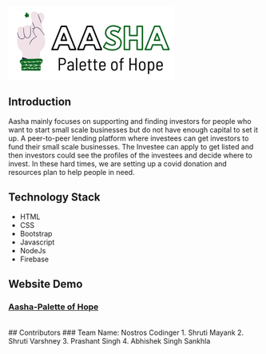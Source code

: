 <img src="public/images/logo3.png">

## Introduction
Aasha mainly focuses on supporting and finding investors for people who want to start small scale businesses but do not have enough capital to set it up. A peer-to-peer lending platform where investees can get investors to fund their small scale businesses. The Investee can apply to get listed and then investors could see the profiles of the investees and decide where to invest. In these hard times, we are setting up a covid donation and resources plan to help people in need.

## Technology Stack
<ul>
  <li>HTML</li>
  <li>CSS</li>
  <li>Bootstrap</li>
  <li>Javascript</li>
  <li>NodeJs</li>
  <li>Firebase</li>
</ul>

## Website Demo
### [Aasha-Palette of Hope](https://aasha-node.herokuapp.com/ "Aasha's Homepage")
<br>
## Contributors
### Team Name: Nostros Codinger
  1. Shruti Mayank
  2. Shruti Varshney
  3. Prashant Singh
  4. Abhishek Singh Sankhla

                                               
